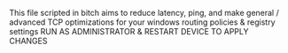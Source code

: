 This file scripted in bitch aims to reduce latency, ping, and make general / advanced TCP optimizations for your windows routing policies & registry settings
RUN AS ADMINISTRATOR & RESTART DEVICE TO APPLY CHANGES
